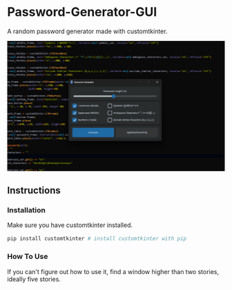# Password-Generator-GUI

A random password generator made with customtkinter.

![password_generator_gui.png](README.assets/password_generator_gui.png)

## Instructions

### Installation

Make sure you have customtkinter installed.

```python
pip install customtkinter # install customtkinter with pip
```

### How To Use

If you can't figure out how to use it, find a window higher than two stories, ideally five stories.
